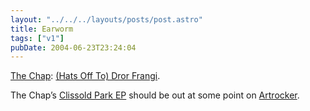 ```yaml
---
layout: "../../../layouts/posts/post.astro"
title: Earworm
tags: ["v1"]
pubDate: 2004-06-23T23:24:04
---
```


[The Chap][1]: [(Hats Off To) Dror Frangi][2].

The Chap&#8217;s [Clissold Park EP][3] should be out at some point on [Artrocker][4].

[1]: http://thechap.org/
[2]: http://www.thechap.nildram.co.uk/horse-lyrics.html "The Chap: The Horse lyrics sheet"
[3]: http://www.thechap.nildram.co.uk/releases2004.html "The Chap: Releases 2004"
[4]: http://www.artrocker.com/
